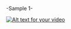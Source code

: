 -Sample 1-

[![Alt text for your video](http://img.youtube.com/vi/d-LG83sywxQ/0.jpg)](https://www.youtube.com/watch?v=d-LG83sywxQ)